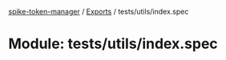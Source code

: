 [spike-token-manager](../README.md) / [Exports](../modules.md) / tests/utils/index.spec

# Module: tests/utils/index.spec
